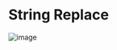 # String Replace

![image](https://user-images.githubusercontent.com/98312905/228039894-c0fc77e5-b513-4224-b20f-b1df65434783.png)
